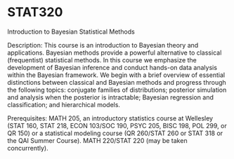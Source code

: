 # STAT320
Introduction to Bayesian Statistical Methods

Description: This course is an introduction to Bayesian theory and applications. Bayesian methods provide a powerful alternative to classical (frequentist) statistical methods. In this course we emphasize the development of Bayesian inference and conduct hands-on data analysis within the Bayesian framework. We begin with a brief overview of essential distinctions between classical and Bayesian methods and progress through the following topics: conjugate families of distributions; posterior simulation and analysis when the posterior is intractable; Bayesian regression and classification; and hierarchical models.

Prerequisites: MATH 205, an introductory statistics course at Wellesley (STAT 160, STAT 218, ECON 103/SOC 190, PSYC 205, BISC 198, POL 299, or QR 150) or a statistical modeling course (QR 260/STAT 260 or STAT 318 or the QAI Summer Course). MATH 220/STAT 220 (may be taken concurrently).
